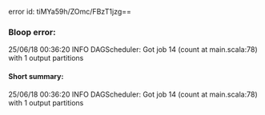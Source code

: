 error id: tiMYa59h/ZOmc/FBzT1jzg==
### Bloop error:

25/06/18 00:36:20 INFO DAGScheduler: Got job 14 (count at main.scala:78) with 1 output partitions
#### Short summary: 

25/06/18 00:36:20 INFO DAGScheduler: Got job 14 (count at main.scala:78) with 1 output partitions